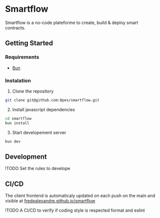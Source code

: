 # Smartflow

Smartflow is a no-code plateforme to create, build & deploy smart contracts.

## Getting Started

### Requirements

- [Bun](https://bun.sh/)

### Instalation

1. Clone the repository

```bash
git clone git@github.com:8pes/smartflow.git
```

2. Install javascript dependencies

```bash
cd smartflow
bun install
```

3. Start developement server

```bash
bun dev
```

## Development

!TODO Set the rules to develope

## CI/CD

The client frontend is automaticaly updated on each push on the main and visible at [fredealexandre.github.io/smartflow](https://fredealexandre.github.io/smartflow/)

!TODO A CI/CD to verify if coding style is respected format and eslint
